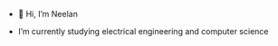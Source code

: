 - 👋 Hi, I’m Neelan

- I’m currently studying electrical engineering and computer science


<!---
NeelanSatchi/NeelanSatchi is a ✨ special ✨ repository because its `README.md` (this file) appears on your GitHub profile.
You can click the Preview link to take a look at your changes.
--->
